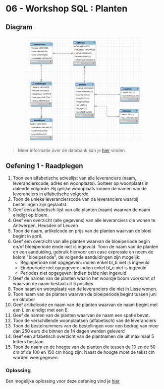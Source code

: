 # 06 - Workshop SQL : Planten

## Diagram
<p align="center">
    <img width="75%"  src="../../images/diagram-planten.jpg" alt="Diagram Planten.db">
</p>

> Meer informatie over de databank kan je [hier](structure.md) vinden.


## Oefening 1 - Raadplegen

1. Toon een alfabetische adreslijst van alle leveranciers (naam, leverancierscode, adres en
woonplaats). Sorteer op woonplaats in dalende volgorde. Bij gelijke woonplaats komen de
namen van de leveranciers in alfabetische volgorde.
2. Toon de unieke leverancierscode van de leveranciers waarbij bestellingen zijn geplaatst.
3. Geef een alfabetisch lijst van alle planten (naam) waarvan de naam eindigt op bloem.
4. Geef een overzicht (alle gegevens) van alle leveranciers die wonen te Antwerpen, Heusden of Leuven 
5. Toon de naam, artikelcode en prijs van de planten waarvan de bloei begint in april.
6. Geef een overzicht van alle planten waarvan de bloeiperiode begin en/of bloeiperiode einde niet is ingevuld. Toon de naam van de planten en een aanduiding, gebruik hiervoor een case expressie en noem de kolom "bloeiperiode", de volgende aanduidingen zijn mogelijk:
    - Beginperiode niet opgegeven: indien enkel bl_b niet is ingevuld
    - Eindperiode niet opgegeven: indien enkel bl_e niet is ingevuld
    - Periodes niet opgegeven: indien beide niet ingevuld
7. Geef de namen van de planten waarin het woordje boom voorkomt of waarvan de naam bestaat
uit 5 posities
8. Toon naam en woonplaats van de leveranciers die niet in Lisse wonen.
9. Toon naam van de planten waarvan de bloeiperiode begint tussen juni en oktober
10. Geef artikelcode en naam van de planten waarvan de naam begint met een L en eindigt met
een E.
11. Geef de namen van de planten waarvan de naam een spatie bevat.
12. Toon de verschillende woonplaatsen (alfabetisch) van de leveranciers
13. Toon de bestelnummers van de bestellingen voor een bedrag van meer dan 250 euro die
binnen de 14 dagen werden geleverd
14. Geef een alfabetisch overzicht van de plantnamen die uit maximaal 5 letters bestaan.
15. Toon de naam en de hoogte van de planten die tussen de 10 en de 50 cm of de 100 en 150 cm
hoog zijn. Naast de hoogte moet de tekst cm worden weergegeven.

### Oplossing
Een mogelijke oplossing voor deze oefening vind je [hier](/workshops/06-SQL/solutions/planten/exercise-1.md)
